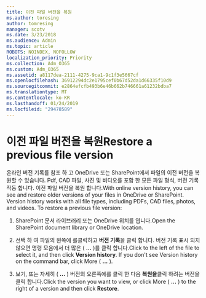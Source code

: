 ```yaml
---
title: 이전 파일 버전을 복원
ms.author: toresing
author: tomresing
manager: scotv
ms.date: 3/23/2018
ms.audience: Admin
ms.topic: article
ROBOTS: NOINDEX, NOFOLLOW
localization_priority: Priority
ms.collection: Adm_O365
ms.custom: Adm_O365
ms.assetid: a8117dea-2111-4275-9ca1-9c1f3e5667cf
ms.openlocfilehash: 36912294dc2e1795cef0b67d52da1d66335f10d9
ms.sourcegitcommit: e2864efcfb493b6e46b662b746661a61232bdba7
ms.translationtype: MT
ms.contentlocale: ko-KR
ms.lasthandoff: 01/24/2019
ms.locfileid: "29478589"
---
```

# <a name="restore-a-previous-file-version"></a><span data-ttu-id="4ff05-102">이전 파일 버전을 복원</span><span class="sxs-lookup"><span data-stu-id="4ff05-102">Restore a previous file version</span></span>

<span data-ttu-id="4ff05-p101">온라인 버전 기록를 참조 하 고 OneDrive 또는 SharePoint에서 파일의 이전 버전을 복원할 수 있습니다. Pdf, CAD 파일, 사진 및 비디오를 포함 한 모든 파일 형식, 버전 기록 작동 합니다. 이전 파일 버전을 복원 합니다.</span><span class="sxs-lookup"><span data-stu-id="4ff05-p101">With online version history, you can see and restore older versions of your files in OneDrive or SharePoint. Version history works with all file types, including PDFs, CAD files, photos, and videos. To restore a previous file version:</span></span>
  
1. <span data-ttu-id="4ff05-106">SharePoint 문서 라이브러리 또는 OneDrive 위치를 엽니다.</span><span class="sxs-lookup"><span data-stu-id="4ff05-106">Open the SharePoint document library or OneDrive location.</span></span>
    
2. <span data-ttu-id="4ff05-p102">선택 하 여 파일의 왼쪽에 를클릭하고 **버전 기록**을 클릭 합니다. 버전 기록 표시 되지 않으면 명령 모음에서 더 많은 ( **...** )를 클릭 합니다.</span><span class="sxs-lookup"><span data-stu-id="4ff05-p102">Click to the left of the file to select it, and then click **Version history**. If you don't see Version history on the command bar, click More ( **...** ).</span></span> 
    
3. <span data-ttu-id="4ff05-109">보기, 또는 자세히 ( **...** ) 버전의 오른쪽에를 클릭 한 다음 **복원을**클릭 하려는 버전을 클릭 합니다.</span><span class="sxs-lookup"><span data-stu-id="4ff05-109">Click the version you want to view, or click More ( **...** ) to the right of a version and then click **Restore**.</span></span>
    

